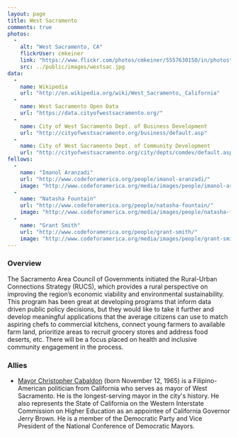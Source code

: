 ```yaml
---
layout: page
title: West Sacramento
comments: true
photos:
  -
    alt: "West Sacramento, CA"
    flickrUser: cmkeiner
    link: "https://www.flickr.com/photos/cmkeiner/5557630150/in/photostream/"
    src: ../public/images/westsac.jpg
data:
  -
    name: Wikipedia
    url: "http://en.wikipedia.org/wiki/West_Sacramento,_California"
  -
    name: West Sacramento Open Data
    url: "https://data.cityofwestsacramento.org/"
  -
    name: City of West Sacramento Dept. of Business Development
    url: "http://cityofwestsacramento.org/business/default.asp"
  -
    name: City of West Sacramento Dept. of Community Development
    url: "http://cityofwestsacramento.org/city/depts/comdev/default.asp"
fellows:
  -
    name: "Imanol Aranzadi"
    url: "http://www.codeforamerica.org/people/imanol-aranzadi/"
    image: "http://www.codeforamerica.org/media/images/people/imanol-aranzadi.jpg"
  -
    name: "Natasha Fountain"
    url: "http://www.codeforamerica.org/people/natasha-fountain/"
    image: "http://www.codeforamerica.org/media/images/people/natasha-fountain.png"
  -
    name: "Grant Smith"
    url: "http://www.codeforamerica.org/people/grant-smith/"
    image: "http://www.codeforamerica.org/media/images/people/grant-smith.png"
---
```


### Overview

The Sacramento Area Council of Governments initiated the Rural-Urban Connections Strategy (RUCS), which provides a rural perspective on improving the region’s economic viability and environmental sustainability. This program has been great at developing programs that inform data driven public policy decisions, but they would like to take it further and develop meaningful applications that the average citizens can use to match aspiring chefs to commercial kitchens, connect young farmers to available farm land, prioritize areas to recruit grocery stores and address food deserts, etc. There will be a focus placed on health and inclusive community engagement in the process.

### Allies

* [Mayor Christopher Cabaldon](http://en.wikipedia.org/wiki/Christopher_Cabaldon)
(born November 12, 1965) is a Filipino-American politician from California who serves as mayor of West Sacramento. He is the longest-serving mayor in the city's history. He also represents the State of California on the Western Interstate Commission on Higher Education as an appointee of California Governor Jerry Brown. He is a member of the Democratic Party and Vice President of the National Conference of Democratic Mayors.
